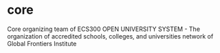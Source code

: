 # core
Core organizing team of ECS300 OPEN UNIVERSITY SYSTEM - The organization of accredited schools, colleges, and universities network of Global Frontiers Institute
